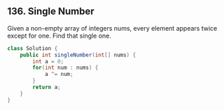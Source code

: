 ## 136. Single Number
Given a non-empty array of integers nums, every element appears twice except for one. Find that single one.

```java
class Solution {
    public int singleNumber(int[] nums) {
        int a = 0;
        for(int num : nums) {
            a ^= num;
        }
        return a;
    }
}
```